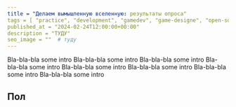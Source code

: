 ```yaml
---
title = "Делаем вымышленную вселенную: результаты опроса"
tags = [ "practice", "development", "gamedev", "game-designe", "open-source", "world-builders"]
published_at = "2024-02-24T12:00:00+00:00"
description = "ТУДУ"
seo_image = ""  # туду
---
```


<!-- TODO: image -->

<!-- TODO: intro -->

Bla-bla-bla some intro Bla-bla-bla some intro Bla-bla-bla some intro Bla-bla-bla some intro Bla-bla-bla some intro Bla-bla-bla some intro Bla-bla-bla some intro Bla-bla-bla some intro

<!-- more -->

<!-- TODO: move to brigid config? -->
<!-- TODO: if moved, how to turn on optionally? -->
<script src="https://cdnjs.cloudflare.com/ajax/libs/PapaParse/5.4.1/papaparse.min.js" crossorigin="anonymous" referrerpolicy="no-referrer"></script>

<script src="https://cdnjs.cloudflare.com/ajax/libs/plotly.js/1.33.1/plotly.min.js" crossorigin="anonymous" referrerpolicy="no-referrer"></script>

<script type="text/javascript">

var fullData = null;

const redrawPlots = new CustomEvent('redrawPlots', {
  detail: {
    message: "redraw plots",
  }
});

// TODO: do something with the file path
// TODO: move to the bottom of the page?
Papa.parse("/static/posts/making-a-fictional-universe-quantity-survey-processing/2024_02_23_cleaned_data.csv", {
	download: true,
        header: true,
        dynamicTyping: true,
        skipEmptyLines: true,
	complete: function(results) {
            fullData = results.data;
            document.dispatchEvent(redrawPlots);
	}
});

</script>


## Пол

<script type="text/javascript">
function filterAll(row) {
  return true;
}

function mapGender(row) {
  return row['q_gender'];
}

function getPlotData(data, filter, map) {
  var filteredData = data.filter(filter);
  var mappedData = filteredData.map(map);

  var uniqueValues = Array.from(new Set(mappedData));

  counts = uniqueValues.map(function(value) {
    return mappedData.filter(function(x) {
      return x === value;
    }).length;
  });

  return {
      values: uniqueValues,
      counts: counts
          };
}

document.addEventListener('redrawPlots', (e) => {
    const dataToPlot = getPlotData(fullData, filterAll, mapGender);
    data = [{
        'x': dataToPlot.values,
        'y': dataToPlot.counts,
        'type': 'bar'
    }];
    Plotly.newPlot('plot-gender', data);
});

</script>

<div id="plot-gender"></div>
